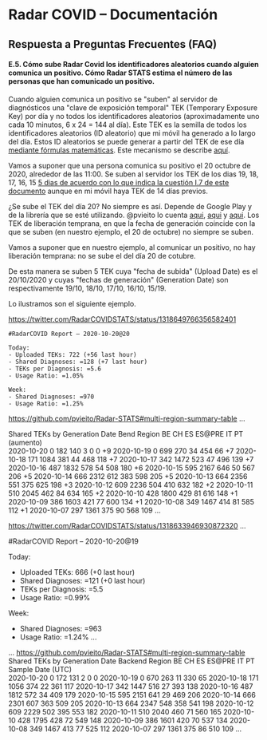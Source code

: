 # Radar COVID – Documentación
## Respuesta a Preguntas Frecuentes (FAQ)
 
 #### <a name="FAQ-E-5"></a>E.5. Cómo sube Radar Covid los identificadores aleatorios cuando alguien comunica un positivo. Cómo Radar STATS estima el número de las personas que han comunicado un positivo.

Cuando alguien comunica un positivo se "suben" al servidor de diagnósticos una "clave de exposición temporal" TEK (Temporary Exposure Key) por día y no todos los identificadores aleatorios (aproximadamente uno cada 10 minutos, 6 x 24 = 144 al día). Este TEK es la semilla de todos los identificadores aleatorios (ID aleatorio) que mi móvil ha generado a lo largo del día. Estos ID aleatorios se puede generar a partir del TEK de ese día [mediante fórmulas matemáticas](https://covid19-static.cdn-apple.com/applications/covid19/current/static/contact-tracing/pdf/ExposureNotification-CryptographySpecificationv1.2.pdf). Este mecanismo se describe [aquí](https://github.com/pvieito/Radar-STATS#documentation).

Vamos a suponer que una persona comunica su positivo el 20 octubre de 2020, alrededor de las 11:00. Se suben al servidor los TEK de los dias 19, 18, 17, 16, 15 [5 dias de acuerdo con lo que indica la cuestión I.7 de este documento](https://www.mscbs.gob.es/en/profesionales/saludPublica/ccayes/alertasActual/nCov/documentos/Preguntas_y_respuestas_RADAR-COVID.pdf) aunque en mi móvil haya TEK de 14 días previos.

¿Se sube el TEK del día 20? No siempre es así. Depende de Google Play y de la librería que se esté utilizando. @pvieito lo cuenta [aqui](https://twitter.com/pvieito/status/1315710081908998147), [aqui](https://twitter.com/pvieito/status/1310190919224881153) y [aqui](https://twitter.com/pvieito/status/1310190926082514944). Los TEK de liberación temprana, en que la fecha de generación coincide con la que se suben (en nuestro ejemplo, el 20 de octubre) no siempre se suben.

Vamos a suponer que en nuestro ejemplo, al comunicar un positivo, no hay liberación temprana: no se sube el del día 20 de cotubre.

De esta manera se suben 5 TEK cuya "fecha de subida" (Upload Date) es el 20/10/2020 y cuyas "fechas de generación" (Generation Date) son respectivamente 19/10, 18/10, 17/10, 16/10, 15/19.

Lo ilustramos son el siguiente ejemplo.


https://twitter.com/RadarCOVIDSTATS/status/1318649766356582401

```
#RadarCOVID Report – 2020-10-20@20

Today:
- Uploaded TEKs: 722 (+56 last hour)
- Shared Diagnoses: =128 (+7 last hour)
- TEKs per Diagnosis: =5.6
- Usage Ratio: =1.05%

Week:
- Shared Diagnoses: =970
- Usage Ratio: =1.25%
```

https://github.com/pvieito/Radar-STATS#multi-region-summary-table
...

Shared TEKs by Generation Date
Bend Region	BE    CH     ES ES@PRE IT PT (aumento)					
2020-10-20  0    182    140 3   0     0 +9
2020-10-19  0    699    270 34  454  66 +7
2020-10-18  171	1084	381	44	468	118 +7
2020-10-17  342	1472	523	47	496	139 +7
2020-10-16  487	1832	578	54	508	180 +6
2020-10-15  595	2167	646	50	567	206 +5
2020-10-14  666	2312	612	383	598	205 +5
2020-10-13  664	2356	551	375	625	198 +3
2020-10-12  609	2236	504	410	632	182 +2
2020-10-11  510	2045	462	84	634	165 +2
2020-10-10  428	1800	429	81	616	148 +1
2020-10-09  386	1603	421	77	600	134 +1
2020-10-08  349	1467	414	81	585	112	+1
2020-10-07  297	1361	375	90	568	109
...

https://twitter.com/RadarCOVIDSTATS/status/1318633946930872320
...

#RadarCOVID Report – 2020-10-20@19

Today:
- Uploaded TEKs: 666 (+0 last hour)
- Shared Diagnoses: =121 (+0 last hour)
- TEKs per Diagnosis: =5.5
- Usage Ratio: =0.99%

Week:
- Shared Diagnoses: =963
- Usage Ratio: =1.24%
...

...
https://github.com/pvieito/Radar-STATS#multi-region-summary-table
Shared TEKs by Generation Date
Backend Region	BE CH   ES  ES@PRE IT PT
Sample Date (UTC)						
2020-10-20	0	172	    131	2	0	0
2020-10-19	0	670	    263	11	330	65
2020-10-18	171	1056	374	22	361	117
2020-10-17	342	1447	516	27	393	138
2020-10-16	487	1812	572	34	409	179
2020-10-15	595	2151	641	29	469	206
2020-10-14	666	2301	607	363	509	205
2020-10-13	664	2347	548	358	541	198
2020-10-12	609	2229	502	395	553	182
2020-10-11	510	2040	460	71	560	165
2020-10-10	428	1795	428	72	549	148
2020-10-09	386	1601	420	70	537	134
2020-10-08	349	1467	413	77	525	112
2020-10-07	297	1361	375	86	510	109
...



